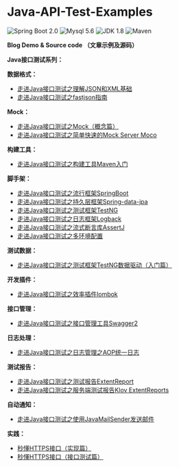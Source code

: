 # Java-API-Test-Examples
![Spring Boot 2.0](https://img.shields.io/badge/Spring%20Boot-2.0-brightgreen.svg)
![Mysql 5.6](https://img.shields.io/badge/Mysql-5.6-blue.svg)
![JDK 1.8](https://img.shields.io/badge/JDK-1.8-brightgreen.svg)
![Maven](https://img.shields.io/badge/Maven-3.5.0-yellowgreen.svg)

**Blog Demo &amp; Source code （文章示例及源码）**


**Java接口测试系列：**

**数据格式：**
- [走进Java接口测试之理解JSON和XML基础](https://blog.csdn.net/zuozewei/article/details/86702549)
- [走进Java接口测试之fastjson指南](https://blog.csdn.net/zuozewei/article/details/86737495)

**Mock：**
- [走进Java接口测试之Mock（概念篇）](https://blog.csdn.net/zuozewei/article/details/84892008)
-  [走进Java接口测试之简单快速的Mock Server Moco](https://blog.csdn.net/zuozewei/article/details/84901009)

**构建工具：**
- [走进Java接口测试之构建工具Maven入门](https://zuozewei.blog.csdn.net/article/details/103047687)

 **脚手架：**
- [走进Java接口测试之流行框架SpringBoot](https://blog.csdn.net/zuozewei/article/details/84934208)
- [走进Java接口测试之持久层框架Spring-data-jpa](https://blog.csdn.net/zuozewei/article/details/85220869)
- [走进Java接口测试之测试框架TestNG](https://blog.csdn.net/zuozewei/article/details/84996072)
- [走进Java接口测试之日志框架Logback](https://blog.csdn.net/zuozewei/article/details/85331743)
- [走进Java接口测试之流式断言库AssertJ](https://blog.csdn.net/zuozewei/article/details/86567263)
- [走进Java接口测试之多环境配置](https://zuozewei.blog.csdn.net/article/details/102480413)

**测试数据：**
- [走进Java接口测试之测试框架TestNG数据驱动（入门篇）](https://zuozewei.blog.csdn.net/article/details/103213109)

**开发插件：**
- [走进Java接口测试之效率插件lombok](https://blog.csdn.net/zuozewei/article/details/85109439)

**接口管理：**
- [走进Java接口测试之接口管理工具Swagger2](https://blog.csdn.net/zuozewei/article/details/84865116)
 
 **日志处理：**
- [走进Java接口测试之日志管理之AOP统一日志](https://blog.csdn.net/zuozewei/article/details/85375106)

**测试报告：**
- [走进Java接口测试之测试报告ExtentReport](https://blog.csdn.net/zuozewei/article/details/85011217)
- [走进Java接口测试之服务端测试报告Klov ExtentReports](https://blog.csdn.net/zuozewei/article/details/85159331)

**自动通知：**
- [走进Java接口测试之使用JavaMailSender发送邮件](https://blog.csdn.net/zuozewei/article/details/85228133)

**实践：**
- [秒懂HTTPS接口（实现篇）](https://blog.csdn.net/zuozewei/article/details/84727095)
- [秒懂HTTPS接口（接口测试篇）](https://blog.csdn.net/zuozewei/article/details/84727450)
